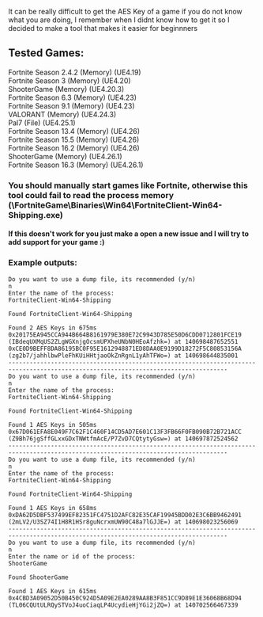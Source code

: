 It can be really difficult to get the AES Key of a game if you do not know what you are doing, I remember when I didnt know how to get it so I decided to make a tool that makes it easier for beginnners

## Tested Games:
Fortnite Season 2.4.2 (Memory) (UE4.19)  
Fortnite Season 3 (Memory) (UE4.20)  
ShooterGame (Memory) (UE4.20.3)  
Fortnite Season 6.3 (Memory) (UE4.23)  
Fortnite Season 9.1 (Memory) (UE4.23)  
VALORANT (Memory) (UE4.24.3)  
Pal7 (File) (UE4.25.1)  
Fortnite Season 13.4 (Memory) (UE4.26)  
Fortnite Season 15.5 (Memory) (UE4.26)  
Fortnite Season 16.2 (Memory) (UE4.26)  
ShooterGame (Memory) (UE4.26.1)  
Fortnite Season 16.3 (Memory) (UE4.26.1)  

### You should manually start games like Fortnite, otherwise this tool could fail to read the process memory (\FortniteGame\Binaries\Win64\FortniteClient-Win64-Shipping.exe)
#### If this doesn't work for you just make a open a new issue and I will try to add support for your game :)

### Example outputs:
```
Do you want to use a dump file, its recommended (y/n)
n
Enter the name of the process:
FortniteClient-Win64-Shipping

Found FortniteClient-Win64-Shipping

Found 2 AES Keys in 675ms
0x20175EA945CCA944B664B8161979E380E72C9943D785E50D6CDD0712801FCE19 (IBdeqUXMqUS2ZLgWGXnjgOcsmUPXheUNbN0HEoAfzhk=) at 140698487652551
0xCE0D9BEFF8DA86195BC0F95E1612948871ED8DAA0E9199D18272F5C80853156A (zg2b7/jahhlbwPleFhKUiHHtjaoOkZnRgnL1yAhTFWo=) at 140698644835001
------------------------------------------------------------------------------------------------------------------------------------
Do you want to use a dump file, its recommended (y/n)
n
Enter the name of the process:
FortniteClient-Win64-Shipping

Found FortniteClient-Win64-Shipping

Found 1 AES Keys in 505ms
0x67D061EFA8E049F7C62F1C460F14CD5AD7E601C13F3FB66F0FB090B72B721ACC (Z9Bh76jgSffGLxxGDxTNWtfmAcE/P7ZvD7CQtytyGsw=) at 140697872524562
------------------------------------------------------------------------------------------------------------------------------------
Do you want to use a dump file, its recommended (y/n)
n
Enter the name of the process:
FortniteClient-Win64-Shipping

Found FortniteClient-Win64-Shipping

Found 1 AES Keys in 658ms
0xDA62D5DBF537499EF82351FC4751D2AFC82E35CAF19945BDD02E3C6BB9462491 (2mLV2/U3SZ74I1H8R1HSr8guNcrxmUW90C48a7lGJJE=) at 140698023256069
------------------------------------------------------------------------------------------------------------------------------------
Do you want to use a dump file, its recommended (y/n)
n
Enter the name or id of the process:
ShooterGame

Found ShooterGame

Found 1 AES Keys in 615ms
0x4CBD3A09052D50B450C924D5A09E2EA0289AA8B3F851CC9D89E1E36068B68D94 (TL06CQUtULRQySTVoJ4uoCiaqLP4UcydieHjYGi2jZQ=) at 140702566467339
```
